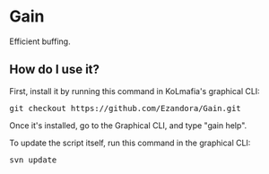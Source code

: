 # Gain
Efficient buffing.

How do I use it?
----------------
First, install it by running this command in KoLmafia's graphical CLI:

<pre>
git checkout https://github.com/Ezandora/Gain.git
</pre>
Once it's installed, go to the Graphical CLI, and type "gain help".

To update the script itself, run this command in the graphical CLI:

<pre>
svn update
</pre>